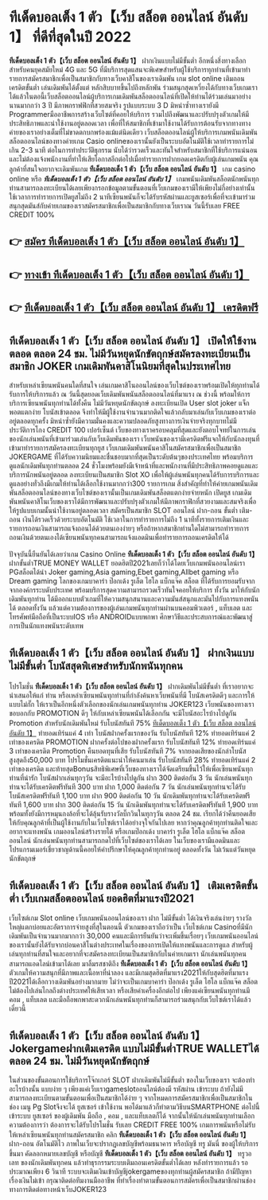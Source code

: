 # ทีเด็ดบอลเต็ง 1 ตัว【เว็บ สล็อต ออนไลน์ อันดับ 1】  ที่ดีที่สุดในปี 2022

**ทีเด็ดบอลเต็ง 1 ตัว【เว็บ สล็อต ออนไลน์ อันดับ 1】** ฝากเงินแบบไม่มีขั้นต่ำ  อีกหนึ่งสิ่งทางเลือกสำหรับคนยุคสมัยใหม่ 4G และ 5G ที่มีบริการสุดแสนจะพิเศษสำหรับผู้ใช้บริการทุกท่านที่เข้ามาทำรายการสมัครสมาชิกเพื่อเป็นสมาชิกกับทางเว็บคาสิโนของเราเดิมพัน เกม slot online เติมถอนเครดิตขั้นต่ำ เล่นเดิมพันได้ตั้งแต่ หลักสิบบาทขึ้นไปถึงหลักพัน ร่วมสนุกสุดเหวี่ยงได้กับทางเว็บเกมเราได้แล้วในตอนี้เว็บสล็อตออนไลน์ผู้บริการเกมเดิมพันสล็อตออนไลน์ที่เปิดให้ท่านได้ร่วมเล่นมาอย่างนานมากกว่า 3 ปี มีภาพกราฟฟิกที่สวยสมจริง รูปแบบระบบ 3 D
มิหนำซ้ำทางเรายังมี Programmerมืออาชีพการสร้างเว็บไซต์ที่คอยให้บริการ  รวมไปถึงพัฒนาและปรับปรุงตัวเกมให้มีประสิทธิภาพและน่าใช้งานอยู่ตลอดเวลา เพื่อที่ให้สมาชิกที่เข้ามาใช้งานได้รับการต้อนรับจากทางทางค่ายของเราอย่างเต็มที่ไม่ขาดตกบกพร่องแม้แต่นิดเดียว เว็บสล็อตออนไลน์ผู้ให้บริการเกมพนันเดิมพันสล็อตออนไลน์ของทางค่ายเกม Casio onlineของเรานั้นยังเป็นระบบอัตโนมัติใช้เวลาทำรายการไม่เกิน 2-3 นาที ต่อในการทำประวัติธุกรรม นับได้ว่ารวดเร็วและทันใจสำหรับสมาชิกที่ใช้บริการแน่นอนและไม่ต้องแจ้งพนักงานที่ทำให้เสียโอกาสอีกต่อไปเมื่อทำรายการฝากยอดเครดิตกับผู้เล่นเกมพนัน
คุณลูกค้าที่สนใจอยากจะเดิมพันเกม **ทีเด็ดบอลเต็ง 1 ตัว【เว็บ สล็อต ออนไลน์ อันดับ 1】** เกม casino online หรือ ***ทีเด็ดบอลเต็ง 1 ตัว【เว็บ สล็อต ออนไลน์ อันดับ 1】*** เกมพนันเดิมพันสล็อตนักพนันทุกท่านสามารถลงทะเบียนได้เลยเพียงกรอกข้อมูลตามขั้นตอนที่เว็บเกมของเรามีให้เพียงไม่กี่อย่างเท่านั้น ใช้เวลาการทำรายการเปิดยูสไม่ถึง 2 นาทีเซียนพนันก็จะได้รับรหัสผ่านและยูสเซอร์เพื่อที่จะเข้ามาร่วมสนุกสุดมันส์กับค่ายเกมของเราสมัครสมาชิกเพื่อเป็นสมาชิกกับทางเว็บเราณ วันนี้รับเลย FREE CREDIT 100%

## 👉 [สมัคร ทีเด็ดบอลเต็ง 1 ตัว【เว็บ สล็อต ออนไลน์ อันดับ 1】](https://archa888.com/)
## 👉 [ทางเข้า ทีเด็ดบอลเต็ง 1 ตัว【เว็บ สล็อต ออนไลน์ อันดับ 1】](https://archa888.com/)
## 👉 [ทีเด็ดบอลเต็ง 1 ตัว【เว็บ สล็อต ออนไลน์ อันดับ 1】 เครดิตฟรี](https://archa888.com/)

## ทีเด็ดบอลเต็ง 1 ตัว【เว็บ สล็อต ออนไลน์ อันดับ 1】 เปิดให้ใช้งานตลอด ตลอด 24 ชม. ไม่มีวันหยุดนักขัตฤกษ์สมัครลงทะเบียนเป็นสมาชิก JOKER เกมเดิมพันคาสิโนนิยมที่สุดในประเทศไทย

สำหรับเหล่าเซียนพนันคนใดที่สนใจ เล่นเกมคาสิโนออนไลน์ของเว็บไซต์ของเราพร้อมเปิดให้ทุกท่านได้รับการให้บริการแล้ว ณ วันนี้สุดยอดเว็บเดิมพันพนันสล็อตออนไลน์ที่มาแรง ณ ช่วงนี้ พร้อมให้การบริการเซียนพนันทุกท่านได้ทั้งคืน ไม่มีวันหยุดนักขัตฤกษ์ ลงทะเบียนเปิด User slot joker แจ็กพอตแตกง่าย โบนัสเข้าตลอด จึงทำให้มีผู้ใช้งานจำนวนมากติดใจแล้วกลับมาเล่นกับเว็บเกมของเราต่ออยู่ตลอดทุกครั้ง มิหนำซ้ำยังมีความมั่นคงและความปลอดภัยสูงทางการเงินจ่ายจริงทุกบาทไม่มีประวัติการโกง CREDIT 100 เปอร์เซ็นต์ เว็บของทางเราครอบคลุมที่สุดและยังตอบโจทย์ในการเล่นของนักเล่นพนันที่เข้ามาร่วมเล่นกับเว็บเดิมพันของเรา
เว็บพนันของเรามีเครดิตฟรีแจกให้กับนักลงทุนที่เข้ามาทำรายการสมัครลงทะเบียนทุกยูส เว็บเกมเดิมพันพนันคาสิโนสมัครสมาชิกเพื่อเป็นสมาชิก JOKERGAME ที่ได้รับความนิยมและชื่นชอบมากที่สุดเป็นระดับต้นๆของประเทศไทย พร้อมบริการดูแลนักเดิมพันทุกท่านตลอด 24 ชั่วโมงพร้อมยังมีเจ้าหน้าที่และพนักงานที่มีประสิทธิภาพคอยดูแลและบริการนักพนันอยู่ตลอด ลงทะเบียนเป็นสมาชิก Slot XO เพื่อให้ผู้เล่นพนันทุกคนได้รับการบริการและดูแลอย่างทั่วถึงมีเกมให้ท่านได้เลือกใช้งานมากกว่า300 รายการเกม
สิ่งสำคัญที่ทำให้ค่ายเกมพนันเดิมพันสล็อตออนไลน์ของทางเว็บไซต์ของเรานั้นเป็นเกมเดิมพันสล็อตแตกง่ายจ่ายหนัก เปิดยูส  เกมเดิมพันพนันคาสิโนเว็บของเราได้มีการพัฒนาและปรับปรุงตัวเกมให้มีภาพกราฟิกที่สวยงามและสมจริงเพื่อให้รูปแบบเกมนั้นน่าใช้งานอยู่ตลอดเวลา สมัครเป็นสมาชิก SLOT ออนไลน์ ฝาก-ถอน ขั้นต่ำ เติม-ถอน เงินได้รวดเร็วด้วยระบบอัตโนมัติ ใช้เวลาในการทำรายการไม่ถึง 1 นาทีทั้งรายการเติมเงินและรายการถอนเงินสามารถแจ้งถอนได้ด้วยตนเองง่ายๆ หรือถ้าหากสมาชิกท่านใดไม่สามารถทำรายการถอนเงินด้วยตนเองได้เซียนพนันทุกคนสามารถแจ้งแอดมินเพื่อทำรายการถอนเครดิตให้ได้

ปัจจุบันนี้ยืนยันได้เลยว่าเกม  Casino Online **ทีเด็ดบอลเต็ง 1 ตัว【เว็บ สล็อต ออนไลน์ อันดับ 1】** ฝากขั้นต่ำTRUE MONEY WALLET ยอดฮิตปี2021เลยก็ว่าได้โดยเว็บเกมพนันออนไลน์เรา PGสล็อตได้นำ  Joker gaming,Asia gaming,Ebet gaming,Allbet gaming หรือ Dream gaming โลกของเกมบาคาร่า ป๊อกเด้ง รูเล็ต ไฮโล แบ็กแจ๊ค สล็อต ที่ได้รับการยอมรับจากจากองค์กรระบดับประเทศ พร้อมบริการสุดความสามารถรวดเร็วทันใจคอยให้บริการ ทั้งวัน มาให้กับนักเดิมพันทุกท่าน ได้มีออกแบบตัวเกมที่ให้ความสนุกสนานและความมันส์สนุกและมันไปกับการแทงพนัน ได้ ตลอดทั้งวัน แล้วแต่ความต้องการของผู้เล่นเกมพนันทุกท่านผ่านบนคอมพิวเตอร์ , แท็บเลต และโทรศัพท์มือถือที่เป็นระบบIOS หรือ ANDROIDแบบพกพา ศึกษาวิธีและประสบการณ์และพัฒนาสู่การเป็นนักแทงพนันระดับเทพ

## ทีเด็ดบอลเต็ง 1 ตัว【เว็บ สล็อต ออนไลน์ อันดับ 1】 ฝากเงินแบบไม่มีขั้นต่ำ โบนัสสุดพิเศษสำหรับนักพนันทุกคน

โปรโมชั่น **ทีเด็ดบอลเต็ง 1 ตัว【เว็บ สล็อต ออนไลน์ อันดับ 1】** ฝากเดิมพันไม่มีขั้นต่ำ ที่เราอยากจะนำเสนอให้แก่  ท่าน หรือเหล่าเซียนพนันทุกท่านที่กำลังค้นหาเว็บพนันที่มี โบนัสเครดิตดีๆ และการให้แบบไม่กั๊ก ให้เราเป็นอีกหนึ่งตัวเลือกของนักเล่นเกมพนันทุกท่าน JOKER123 เว็บพนันของทางเรา ขอบอกกับ PROMOTION ดีๆ ให้กับเหล่าเซียนพนันได้เลือกกัน จะมีโบนัสอะไรบ้างไปดูกัน
 Promotion สำหรับนักเดิมพันใหม่ รับโบนัสทันที 75% [ทีเด็ดบอลเต็ง 1 ตัว【เว็บ สล็อต ออนไลน์ อันดับ 1】](https://archa888.com/) ทำยอดเทิร์นแค่ 4 เท่า
โบนัสฝากครั้งแรกของวัน รับโบนัสทันที 12% ทำยอดเทิร์นแค่ 2 เท่าของเครดิต
 PROMOTION ฝากครั้งต่อไปของฝากครั้งแรก รับโบนัสทันที 12% ทำยอดเทิร์นแค่ 3 เท่าของเครดิต
 Promotion คืนยอดทุนที่เสีย รับโบนัสทันที 7% จากยอดเสียของนักล่าโบนัส สูงสุดถึง50,000 บาท
โปรโมชั่นเครดิตแนะนำให้คนมาเล่น รับโบนัสทันที 28% ทำยอดเทิร์นแค่ 2 เท่าของเครดิต
และท้ายสุดBonusสิทธิพิเศษที่เว็บของทางเราได้จัดเตรียมขึ้นไว้ให้เพื่อเซียนพนันทุกท่านที่น่ารัก โบนัสฝากเล่นทุกๆวัน จะมีอะไรบ้างไปดูกัน
ฝาก 300 ติดต่อกัน 3 วัน นักเล่นพนันทุกท่านจะได้รับเครดิตฟรีทันที 300 บาท
ฝาก 1,000 ติดต่อกัน 7 วัน นักเล่นพนันทุกท่านจะได้รับโบนัสเครดิตฟรีทันที 1,100 บาท
ฝาก 900 ติดต่อกัน 10 วัน นักเดิมพันทุกท่านจะได้รับเครดิตฟรีทันที 1,600 บาท
ฝาก 300 ติดต่อกัน 15 วัน นักเดิมพันทุกท่านจะได้รับเครดิตฟรีทันที 1,900 บาท
พร้อมทั้งยังมีการหมุนกงล้อที่จะได้ลุ้นรับรางวัลบิ๊กวินในทุกๆวัน ตลอด 24 ชม. เรียกได้ว่าคืนยอดเสียให้กับคุณลูกค้าที่เป็นผู้ใช้งานกับในเว็บไซต์เราได้อย่างจุใจกันไปเลย หากว่าคุณลูกค้าทุกท่านติดใจและอยากจะแทงพนัน เกมออนไลน์สร้างรายได้ หรือเกมป๊อกเด้ง บาคาร่า รูเล็ต ไฮโล แบ็กแจ๊ค สล็อตออนไลน์ นักเล่นพนันทุกท่านสามารถกดไปที่เว็บไซต์ของเราได้เลย ในเว็บของเรามีแอดมินและโปรแกรมเมอร์เชี่ยวชาญด้านนี้คอยให้คำปรึกษาให้คุณลูกค้าทุกท่านอยู่ ตลอดทั้งวัน ไม่เว้นแต่วันหยุดนักขัตฤกษ์

## ทีเด็ดบอลเต็ง 1 ตัว【เว็บ สล็อต ออนไลน์ อันดับ 1】 เติมเครดิตขั้นต่ำ  เว็บเกมสล็อตออนไลน์ ยอดฮิตที่มาแรงปี2021

เว็บไซต์เกม Slot online เว็บเกมพนันออนไลน์ของเรา ฝาก ไม่มีขั้นต่ำ ได้เงินจริงเล่นง่ายๆ รางวัลใหญ่แตกบ่อยและอัตราการจ่ายสูงที่สุในตอนนี้ ตัวเกมของเราถือว่าเป็น เว็บไซต์เกม Casinoที่มีนักเดิมพันเป็นจำนวนมากมากกว่า 30,000 คนและมีการยืนยันว่าจะเพิ่มขึ้นเรื่อยๆ เว็บเกมพนันออนไลน์ของเรานั้นยังได้รับจากบ่อนคาสิโนต่างประเทศในเรื่องของการเปิดให้แทงพนันและการดูแล สำหรับผู้เล่นทุกท่านที่สนใจและอยากที่จะสมัครลงทะเบียนเป็นสมาชิกกับในค่ายเกมเรา นักเล่นพนันทุกคนสามารถแอดไลน์เข้ามาได้เลย
	มาลิ้มรสชาติถึง **ทีเด็ดบอลเต็ง 1 ตัว【เว็บ สล็อต ออนไลน์ อันดับ 1】** ตัวเกมให้ความสนุกที่มีภาพและเนื้อหาที่น่าลอง และมีเกมสุดฮิตที่มาแรง2021ให้กับสุดฮิตที่มาแรงปี2021ได้เลือกวางเดิมพันอย่างมากมาย  ไม่ว่าจะเป็นเกมบาคาร่า ป๊อกเด้ง รูเล็ต ไฮโล แบ็กแจ๊ค สล็อต ไม่ต้องไปเล่นไกลถึงต่างประเทศให้เสียเวลา หรือเสียค่าเครื่องอีกต่อไป เพียงแค่เซียนพนันทุกท่านมีคอม , แท็บเลต และมือถือพกพาสะดวกนักเล่นพนันทุกท่านก็สามารถร่วมสนุกกับเว็บไซต์เราได้แล้วเดี๋ยวนี้

## ทีเด็ดบอลเต็ง 1 ตัว【เว็บ สล็อต ออนไลน์ อันดับ 1】 Jokergameฝากเติมเครดิต แบบไม่มีขั้นต่ำTRUE WALLETได้ตลอด 24 ชม. ไม่มีวันหยุดนักขัตฤกษ์

ในส่วนของขั้นตอนการใช้บริการโจ๊กเกอร์ SLOT ฝากเดิมพันไม่มีขั้นต่ำ ของในเว็บของเรา จะต้องทำอะไรบ้างนั้น แบบง่าย ๆ เพียงแค่เว็บเราgameslotออนไลน์ต้องมี รหัสผ่าน เข้าระบบ ถ้ายังไม่มีสามารถลงทะเบียนตามขั้นตอนเพื่อเป็นสมาชิกได้ง่าย ๆ จากโหมดการสมัครสมาชิกเพื่อเป็นสมาชิกในช่อง เมนู  Pg Slotจึงจะได้ ยูสเซอร์ เข้าใช้งาน พอได้มาแล้วก็ทำตามวิธีบนSMARTPHONE ต่อไปนี้
เข้าระบบ ยูสเซอร์  ของผู้เดิมพัน มือถือ , คอม , และแท็บเลตก็ได้
จากนั้นให้นักเล่นพนันทุกท่านเลือกความต้องการว่า ต้องการจะได้รับโปรโมชั่น รับเลย CREDIT FREE 100% เกมการพนันหรือไม่รับ
ให้เหล่าเซียนพนันทุกท่านสมัครสมาชิก คลิก **ทีเด็ดบอลเต็ง 1 ตัว【เว็บ สล็อต ออนไลน์ อันดับ 1】** ฝาก-ถอน อัตโนมัติไว ภาพในเว็บจะปรากฏเลขบัญชีพร้อมธนาคาร หรือบัญชี ทรู มันนี่ ของผู้ให้บริการขึ้นมา
คัดลอกหมายเลขบัญชี หรือบัญชี **ทีเด็ดบอลเต็ง 1 ตัว【เว็บ สล็อต ออนไลน์ อันดับ 1】** ทรูวอเลท ของนักเดิมพันทุกคน แล้วทำธุรกรรมระบบเติมถอนเครดิตขั้นต่ำได้เลย
หลังทำรายการแล้ว รอประมาณเพียง 6 วินาที ระบบจะเติมเงินเข้าบัญชีjokergameของทุกท่านผู้สมัครสมาชิก
ถ้ามีปัญหาเรื่องเงินไม่เข้า กรุณาติดต่อทีมงานมืออาชีพ ที่ทำเรื่องทำตามขั้นตอนการสมัครเพื่อเป็นสมาชิกผ่านช่องทางการติดต่อทางหน้าเว็บJOKER123


